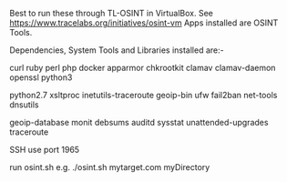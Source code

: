 Best to run these through TL-OSINT in VirtualBox. See https://www.tracelabs.org/initiatives/osint-vm
Apps installed are OSINT Tools.


Dependencies, System Tools and Libraries installed are:-

curl ruby perl php docker apparmor chkrootkit clamav clamav-daemon openssl python3

python2.7 xsltproc inetutils-traceroute geoip-bin ufw fail2ban net-tools dnsutils

geoip-database monit debsums auditd sysstat unattended-upgrades traceroute


SSH
use port 1965

run osint.sh e.g. ./osint.sh mytarget.com myDirectory
